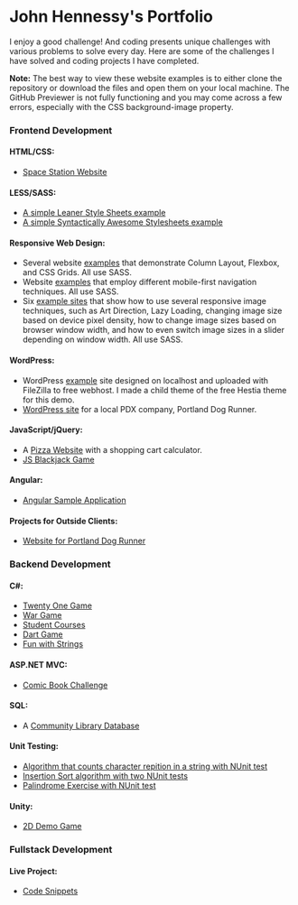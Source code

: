 <h1><strong>John Hennessy's Portfolio</strong></h1>

<p>I enjoy a good challenge! And coding presents unique challenges with various problems to solve every day. Here are some of the challenges I have solved and coding projects I have completed.</p>

<p><strong>Note:</strong> The best way to view these website examples is to either clone the repository or download the files and open them on your local machine. The GitHub Previewer is not fully functioning and you may come across a few errors, especially with the CSS background-image property.</p>

<h3>Frontend Development</h3>

<h4>HTML/CSS:</h4>
<ul>
  <li><a href="https://github.com/DevJHennessy/Tech-Academy-Projects/tree/master/Space%20Station%20Site">Space Station Website</a></li>
</ul>

<h4>LESS/SASS:</h4>
<ul>
  <li><a href="https://github.com/DevJHennessy/SimpleLESSExample">A simple Leaner Style Sheets example</a></li>
  <li><a href="https://github.com/DevJHennessy/SimpleSassExample">A simple Syntactically Awesome Stylesheets example</a></li>
</ul>

<h4>Responsive Web Design:</h4>
<ul>
  <li>Several website <a href="https://github.com/DevJHennessy/Responsive_Web_Design">examples</a> that demonstrate Column Layout, Flexbox, and CSS Grids. All use SASS.</li>
  <li>Website <a href="https://github.com/DevJHennessy/Responsive_Design_Navigation">examples</a> that employ different mobile-first navigation techniques. All use SASS.</li>
  <li>Six <a href="https://github.com/DevJHennessy/Responsive_Design_Images">example sites</a> that show how to use several responsive image techniques, such as Art Direction, Lazy Loading, changing image size based on device pixel density, how to change image sizes based on browser window width, and how to even switch image sizes in a slider depending on window width. All use SASS.</li>
</ul>

<h4>WordPress:</h4>
<ul>
  <li>WordPress <a href="https://devjhennessy-example001.000webhostapp.com/">example</a> site designed on localhost and uploaded with FileZilla to free webhost. I made a child theme of the free Hestia theme for this demo.</li>
  <li><a href="https://github.com/DevJHennessy/PDR-WordPress">WordPress site</a> for a local PDX company, Portland Dog Runner. </li>
</ul>

<h4>JavaScript/jQuery:</h4>
<ul>
  <li>A <a href="https://github.com/DevJHennessy/Tech-Academy-Projects/tree/master/Pizza%20Site">Pizza Website</a> with a shopping cart calculator.</li>
  <li><a href="https://github.com/DevJHennessy/JavaScript-Blackjack-Game">JS Blackjack Game</a></li>
</ul>

<h4>Angular:</h4>
<ul>
  <li><a href="https://github.com/DevJHennessy/AngularSampleApplication">Angular Sample Application</a></li>
</ul>

<h4>Projects for Outside Clients:</h4>
<ul>
  <li><a href="https://github.com/DevJHennessy/PortlandDogRunner">Website for Portland Dog Runner</a></li>
</ul>

<h3>Backend Development</h3>

<h4>C#:</h4>
<ul>
  <li><a href="https://github.com/DevJHennessy/Projects/tree/master/TwentyOneGame" target="_blank">Twenty One Game</a></li>
  <li><a href="https://github.com/DevJHennessy/CSharp_MVC_Challenges_pt2/tree/master/Challenge_13_WarCardGame" target="_blank">War Game</a></li>
  <li><a href="https://github.com/DevJHennessy/CSharp_MVC_Challenges_pt2/tree/master/Challenge_12_StudentCourses">Student Courses</a></li>
  <li><a href="https://github.com/DevJHennessy/CSharp_MVC_Challenges_pt2/tree/master/Challenge_11_SimpleDarts">Dart Game</a></li>
  <li><a href="https://github.com/DevJHennessy/CSharp_MVC_Challenges_pt2/tree/master/Challenge_09_PhunWithStrings">Fun with Strings</a></li>
</ul>

<h4>ASP.NET MVC:</h4>
<ul>
  <li><a href="https://github.com/DevJHennessy/CSharp_MVC_Challenges_pt2/tree/master/MVC5_1_Challenge_MyComicBooks/FirstChallenge">Comic Book Challenge</a></li>
</ul>

<h4>SQL:</h4>
<ul>
  <li>A <a href="https://github.com/DevJHennessy/Tech-Academy-Projects/tree/master/Sql">Community Library Database</a></li>
</ul>


<h4>Unit Testing:</h4>
<ul>
  <li><a href="https://github.com/DevJHennessy/Projects/tree/master/CharacterCount">Algorithm that counts character repition in a string with NUnit test</a></li>
  <li><a href="https://github.com/DevJHennessy/Projects/tree/master/InsertionSortAlg">Insertion Sort algorithm with two NUnit tests</a></li>
  <li><a href="https://github.com/DevJHennessy/Projects/tree/master/Palindrome">Palindrome Exercise with NUnit test</a></li>
</ul>

<h4>Unity:</h4>
<ul>
  <li><a href="https://github.com/DevJHennessy/Unity/tree/master/ProtoDemo">2D Demo Game</a></li>
</ul>

<h3>Fullstack Development</h3>

<h4>Live Project:</h4>
<ul>
  <li><a href="https://github.com/DevJHennessy/LiveProjectCodeSnippet">Code Snippets</a></li>
</ul>
